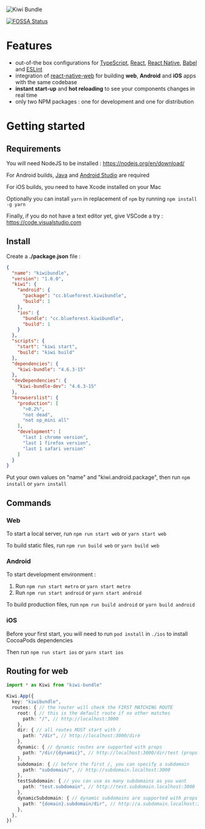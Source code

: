 ![Kiwi Bundle](./assets/cover.png)

[![FOSSA Status](https://app.fossa.com/api/projects/git%2Bgithub.com%2Ftheblueforest%2Fkiwi-bundle.svg?type=shield)](https://app.fossa.com/projects/git%2Bgithub.com%2Ftheblueforest%2Fkiwi-bundle?ref=badge_shield)


# Features
- out-of-the box configurations for [TypeScript](https://github.com/microsoft/TypeScript), [React](https://github.com/facebook/react), [React Native](https://github.com/facebook/react-native), [Babel](https://github.com/babel/babel) and [ESLint](https://github.com/eslint/eslint)
- integration of [react-native-web](https://github.com/necolas/react-native-web) for building **web**, **Android** and **iOS** apps with the same codebase
- **instant start-up** and **hot reloading** to see your components changes in real time
- only two NPM packages : one for development and one for distribution


# Getting started

## Requirements
You will need NodeJS to be installed : https://nodejs.org/en/download/

For Android builds, [Java](https://openjdk.java.net) and [Android Studio](https://developer.android.com/studio/index.html) are required

For iOS builds, you need to have Xcode installed on your Mac

Optionally you can install `yarn` in replacement of `npm` by running `npm install -g yarn`

Finally, if you do not have a text editor yet, give VSCode a try : https://code.visualstudio.com

## Install
Create a **./package.json** file :
```json
{
  "name": "kiwibundle",
  "version": "1.0.0",
  "kiwi": {
    "android": {
      "package": "cc.blueforest.kiwibundle",
      "build": 1
    },
    "ios": {
      "bundle": "cc.blueforest.kiwibundle",
      "build": 1
    }
  },
  "scripts": {
    "start": "kiwi start",
    "build": "kiwi build"
  },
  "dependencies": {
    "kiwi-bundle": "4.6.3-15"
  },
  "devDependencies": {
    "kiwi-bundle-dev": "4.6.3-15"
  },
  "browserslist": {
    "production": [
      ">0.2%",
      "not dead",
      "not op_mini all"
    ],
    "development": [
      "last 1 chrome version",
      "last 1 firefox version",
      "last 1 safari version"
    ]
  }
}
```

Put your own values on "name" and "kiwi.android.package", then run `npm install` or `yarn install`


## Commands

### Web
To start a local server, run `npm run start web` or `yarn start web`

To build static files, run `npm run build web` or `yarn build web`

### Android
To start development environment :
1. Run `npm run start metro` or `yarn start metro`
2. Run `npm run start android` or `yarn start android`

To build production files, run `npm run build android` or `yarn build android`

### iOS
Before your first start, you will need to run `pod install` in `./ios` to install CocoaPods dependencies

Then run `npm run start ios` or `yarn start ios`


## Routing for web
```typescript
import * as Kiwi from "kiwi-bundle"

Kiwi.App({
  key: "kiwibundle",
  routes: { // the router will check the FIRST MATCHING ROUTE
    root: { // this is the default route if no other matches
      path: "/", // http://localhost:3000
    },
    dir: { // all routes MUST start with /
      path: "/dir", // http://localhost:3000/dirè
    },
    dynamic: { // dynamic routes are supported with props
      path: "/dir/{dynamic}", // http://localhost:3000/dir/test (props = { dynamic: "test" })
    },
    subdomain: { // before the first /, you can specify a subdomain
      path: "subdomain/", // http://subdomain.localhost:3000
    },
    testSubdomain: { // you can use as many subdomains as you want
      path: "test.subdomain", // http://test.subdomain.localhost:3000
    },
    dynamicSubdomain: { // dynamic subdomains are supported with props
      path: "{domain}.subdomain/dir", // http://a.subdomain.localhost:3000/dir (props = { domain: "a" })
    },
  },
})
```
